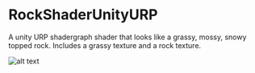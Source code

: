 # RockShaderUnityURP
A unity URP shadergraph shader that looks like a grassy, mossy, snowy topped rock.
Includes a grassy texture and a rock texture.

![alt text](https://github.com/SentientDragon5/RockShaderUnityURP/blob/main/RockShaderDemo.gif?raw=true)
